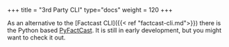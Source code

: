 +++
title = "3rd Party CLI"
type="docs"
weight = 120
+++

As an alternative to the [Factcast CLI]({{< ref "factcast-cli.md">}})
there is the Python based [PyFactCast](https://gitlab.com/edthamm/pyfactcast).
It is still in early development, but you might want to check it out.
